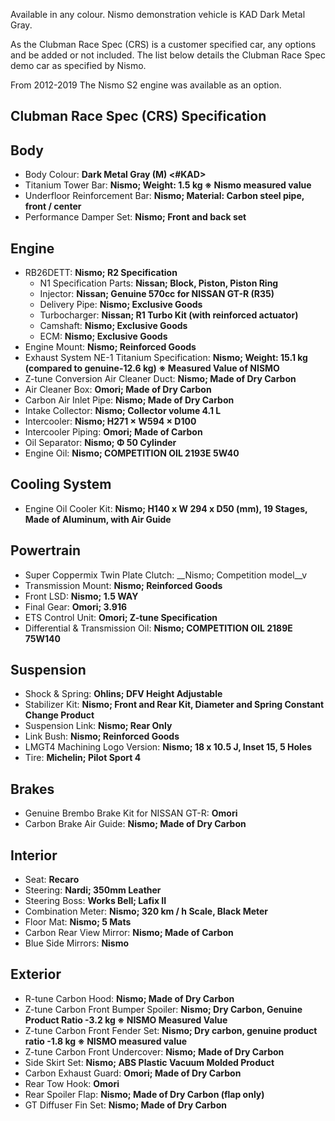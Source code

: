 Available in any colour. Nismo demonstration vehicle is KAD Dark Metal Gray.  
  
As the Clubman Race Spec (CRS) is a customer specified car, any options and be added or not included. The list below details the Clubman Race Spec demo car as specified by Nismo.  
  
From 2012-2019 The Nismo S2 engine was available as an option.  
  
## Clubman Race Spec (CRS) Specification  
  
## Body  
* Body Colour: __Dark Metal Gray (M) <#KAD>__  
* Titanium Tower Bar: __Nismo; Weight: 1.5 kg ※ Nismo measured value__  
* Underfloor Reinforcement Bar: __Nismo; Material: Carbon steel pipe, front / center__  
* Performance Damper Set: __Nismo; Front and back set__  
  
## Engine  
* RB26DETT: __Nismo; R2 Specification__  
    - N1 Specification Parts: __Nissan; Block, Piston, Piston Ring__  
    - Injector: __Nissan; Genuine 570cc for NISSAN GT-R (R35)__  
    - Delivery Pipe: __Nismo; Exclusive Goods__  
    - Turbocharger: __Nissan; R1 Turbo Kit (with reinforced actuator)__  
    - Camshaft: __Nismo; Exclusive Goods__  
    - ECM: __Nismo; Exclusive Goods__  
* Engine Mount: __Nismo; Reinforced Goods__  
* Exhaust System NE-1 Titanium Specification: __Nismo; Weight: 15.1 kg (compared to genuine-12.6 kg) ※ Measured Value of NISMO__  
* Z-tune Conversion Air Cleaner Duct: __Nismo; Made of Dry Carbon__  
* Air Cleaner Box: __Omori; Made of Dry Carbon__  
* Carbon Air Inlet Pipe: __Nismo; Made of Dry Carbon__  
* Intake Collector: __Nismo; Collector volume 4.1 L__  
* Intercooler: __Nismo; H271 × W594 × D100__  
* Intercooler Piping: __Omori; Made of Carbon__  
* Oil Separator: __Nismo; Φ 50 Cylinder__  
* Engine Oil: __Nismo; COMPETITION OIL 2193E 5W40__  
  
## Cooling System  
* Engine Oil Cooler Kit: __Nismo; H140 x W 294 x D50 (mm), 19 Stages, Made of Aluminum, with Air Guide__  
  
## Powertrain  
* Super Coppermix Twin Plate Clutch: __Nismo; Competition model__v  
* Transmission Mount: __Nismo; Reinforced Goods__  
* Front LSD: __Nismo; 1.5 WAY__  
* Final Gear: __Omori; 3.916__  
* ETS Control Unit: __Omori; Z-tune Specification__  
* Differential & Transmission Oil: __Nismo; COMPETITION OIL 2189E 75W140__  
  
## Suspension  
* Shock & Spring: __Ohlins; DFV Height Adjustable__  
* Stabilizer Kit: __Nismo; Front and Rear Kit, Diameter and Spring Constant Change Product__  
* Suspension Link: __Nismo; Rear Only__  
* Link Bush: __Nismo; Reinforced Goods__  
* LMGT4 Machining Logo Version: __Nismo; 18 x 10.5 J, Inset 15, 5 Holes__  
* Tire: __Michelin; Pilot Sport 4__  
  
## Brakes  
* Genuine Brembo Brake Kit for NISSAN GT-R: __Omori__  
* Carbon Brake Air Guide: __Nismo;  Made of Dry Carbon__  
  
## Interior  
* Seat: __Recaro__  
* Steering: __Nardi; 350mm Leather__  
* Steering Boss: __Works Bell; Lafix II__  
* Combination Meter: __Nismo; 320 km / h Scale, Black Meter__  
* Floor Mat: __Nismo; 5 Mats__  
* Carbon Rear View Mirror: __Nismo; Made of Carbon__  
* Blue Side Mirrors: __Nismo__  
  
## Exterior  
* R-tune Carbon Hood: __Nismo; Made of Dry Carbon__  
* Z-tune Carbon Front Bumper Spoiler: __Nismo; Dry Carbon, Genuine Product Ratio -3.2 kg ※ NISMO Measured Value__  
* Z-tune Carbon Front Fender Set: __Nismo; Dry carbon, genuine product ratio -1.8 kg ※ NISMO measured value__  
* Z-tune Carbon Front Undercover: __Nismo; Made of Dry Carbon__  
* Side Skirt Set: __Nismo; ABS Plastic Vacuum Molded Product__  
* Carbon Exhaust Guard: __Omori; Made of Dry Carbon__  
* Rear Tow Hook: __Omori__  
* Rear Spoiler Flap: __Nismo; Made of Dry Carbon (flap only)__  
* GT Diffuser Fin Set: __Nismo; Made of Dry Carbon__  